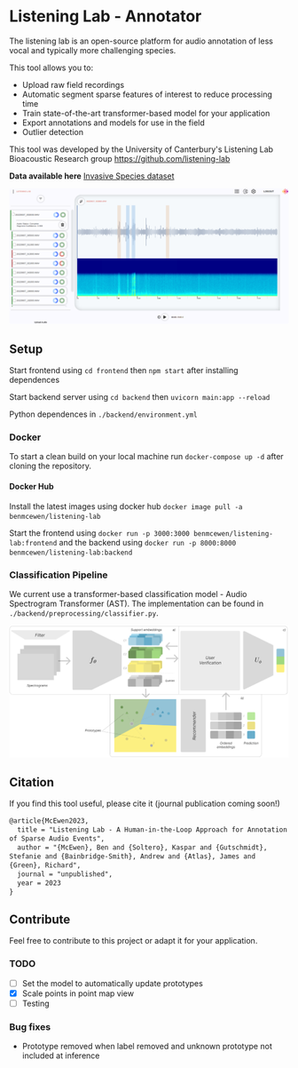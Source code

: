 # Listening Lab - Annotator
The listening lab is an open-source platform for audio annotation of less vocal and typically more challenging species. 

This tool allows you to:
- Upload raw field recordings
- Automatic segment sparse features of interest to reduce processing time
- Train state-of-the-art transformer-based model for your application
- Export annotations and models for use in the field
- Outlier detection

This tool was developed by the University of Canterbury's Listening Lab Bioacoustic Research group <https://github.com/listening-lab> 

**Data available here** [Invasive Species dataset](https://kaggle.com/datasets/0f51f43c1b9340d2180656990e32532a3e87afc8520f153111b6ba39ebcad073)

![Screenshot of Annotation tool](/frontend/src/utils/fieldrecording.png)

## Setup
Start frontend using `cd frontend` then `npm start` after installing dependences

Start backend server using `cd backend` then `uvicorn main:app --reload`

Python dependences in `./backend/environment.yml`

### Docker
To start a clean build on your local machine run `docker-compose up -d` after cloning the repository. 

#### Docker Hub
Install the latest images using docker hub `docker image pull -a benmcewen/listening-lab`

Start the frontend using `docker run -p 3000:3000 benmcewen/listening-lab:frontend` and the backend using `docker run -p 8000:8000 benmcewen/listening-lab:backend`

### Classification Pipeline
We current use a transformer-based classification model - Audio Spectrogram Transformer (AST). The implementation can be found in `./backend/preprocessing/classifier.py`. 

![Annoation pipeline](/frontend/src/utils/pipeline.png)

## Citation
If you find this tool useful, please cite it (journal publication coming soon!)
```
@article{McEwen2023,
  title = "Listening Lab - A Human-in-the-Loop Approach for Annotation of Sparse Audio Events",
  author = "{McEwen}, Ben and {Soltero}, Kaspar and {Gutschmidt}, Stefanie and {Bainbridge-Smith}, Andrew and {Atlas}, James and {Green}, Richard",
  journal = "unpublished",
  year = 2023
}
```

## Contribute
Feel free to contribute to this project or adapt it for your application. 

### TODO
- [ ] Set the model to automatically update prototypes
- [x] Scale points in point map view
- [ ] Testing

### Bug fixes
- Prototype removed when label removed and unknown prototype not included at inference